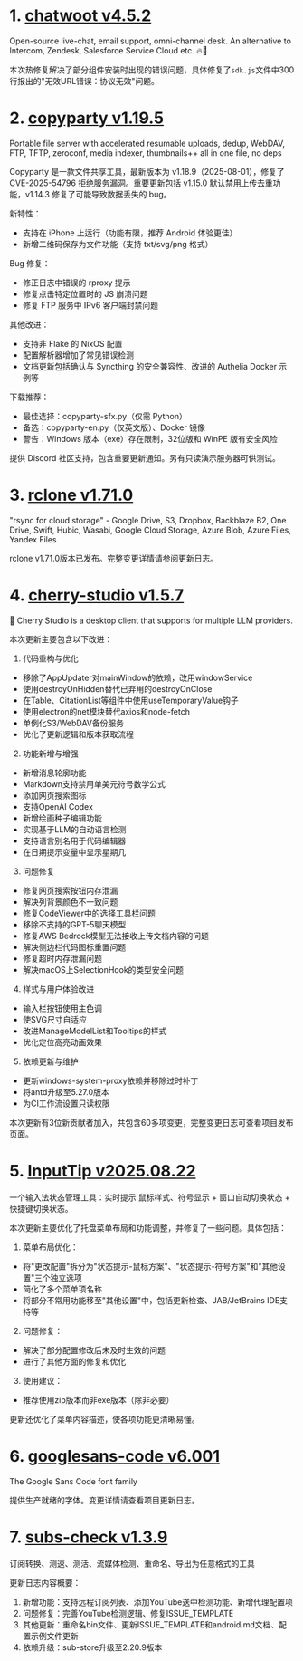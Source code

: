
# 1. [chatwoot v4.5.2](https://github.com/chatwoot/chatwoot/releases/tag/v4.5.2)  
Open-source live-chat, email support, omni-channel desk. An alternative to Intercom, Zendesk, Salesforce Service Cloud etc. 🔥💬

本次热修复解决了部分组件安装时出现的错误问题，具体修复了`sdk.js`文件中300行报出的"无效URL错误：协议无效"问题。

# 2. [copyparty v1.19.5](https://github.com/9001/copyparty/releases/tag/v1.19.5)  
Portable file server with accelerated resumable uploads, dedup, WebDAV, FTP, TFTP, zeroconf, media indexer, thumbnails++ all in one file, no deps

Copyparty 是一款文件共享工具，最新版本为 v1.18.9（2025-08-01），修复了 CVE-2025-54796 拒绝服务漏洞。重要更新包括 v1.15.0 默认禁用上传去重功能，v1.14.3 修复了可能导致数据丢失的 bug。

新特性：
- 支持在 iPhone 上运行（功能有限，推荐 Android 体验更佳）
- 新增二维码保存为文件功能（支持 txt/svg/png 格式）

Bug 修复：
- 修正日志中错误的 rproxy 提示
- 修复点击特定位置时的 JS 崩溃问题
- 修复 FTP 服务中 IPv6 客户端封禁问题

其他改进：
- 支持非 Flake 的 NixOS 配置
- 配置解析器增加了常见错误检测
- 文档更新包括确认与 Syncthing 的安全兼容性、改进的 Authelia Docker 示例等

下载推荐：
- 最佳选择：copyparty-sfx.py（仅需 Python）
- 备选：copyparty-en.py（仅英文版）、Docker 镜像
- 警告：Windows 版本（exe）存在限制，32位版和 WinPE 版有安全风险

提供 Discord 社区支持，包含重要更新通知。另有只读演示服务器可供测试。

# 3. [rclone v1.71.0](https://github.com/rclone/rclone/releases/tag/v1.71.0)  
"rsync for cloud storage" - Google Drive, S3, Dropbox, Backblaze B2, One Drive, Swift, Hubic, Wasabi, Google Cloud Storage, Azure Blob, Azure Files, Yandex Files

rclone v1.71.0版本已发布。完整变更详情请参阅更新日志。

# 4. [cherry-studio v1.5.7](https://github.com/CherryHQ/cherry-studio/releases/tag/v1.5.7)  
🍒 Cherry Studio is a desktop client that supports for multiple LLM providers.

本次更新主要包含以下改进：

1. 代码重构与优化
- 移除了AppUpdater对mainWindow的依赖，改用windowService
- 使用destroyOnHidden替代已弃用的destroyOnClose
- 在Table、CitationList等组件中使用useTemporaryValue钩子
- 使用electron的net模块替代axios和node-fetch
- 单例化S3/WebDAV备份服务
- 优化了更新逻辑和版本获取流程

2. 功能新增与增强
- 新增消息轮廓功能
- Markdown支持禁用单美元符号数学公式
- 添加网页搜索图标
- 支持OpenAI Codex
- 新增绘画种子编辑功能
- 实现基于LLM的自动语言检测
- 支持语言别名用于代码编辑器
- 在日期提示变量中显示星期几

3. 问题修复
- 修复网页搜索按钮内存泄漏
- 解决列背景颜色不一致问题
- 修复CodeViewer中的选择工具栏问题
- 移除不支持的GPT-5聊天模型
- 修复AWS Bedrock模型无法接收上传文档内容的问题
- 解决侧边栏代码图标重置问题
- 修复超时内存泄漏问题
- 解决macOS上SelectionHook的类型安全问题

4. 样式与用户体验改进
- 输入栏按钮使用主色调
- 使SVG尺寸自适应
- 改进ManageModelList和Tooltips的样式
- 优化定位高亮动画效果

5. 依赖更新与维护
- 更新windows-system-proxy依赖并移除过时补丁
- 将antd升级至5.27.0版本
- 为CI工作流设置只读权限

本次更新有3位新贡献者加入，共包含60多项变更，完整变更日志可查看项目发布页面。

# 5. [InputTip v2025.08.22](https://github.com/abgox/InputTip/releases/tag/v2025.08.22)  
一个输入法状态管理工具：实时提示 鼠标样式、符号显示 + 窗口自动切换状态 + 快捷键切换状态。

本次更新主要优化了托盘菜单布局和功能调整，并修复了一些问题。具体包括：

1. 菜单布局优化：
- 将"更改配置"拆分为"状态提示-鼠标方案"、"状态提示-符号方案"和"其他设置"三个独立选项
- 简化了多个菜单项名称
- 将部分不常用功能移至"其他设置"中，包括更新检查、JAB/JetBrains IDE支持等

2. 问题修复：
- 解决了部分配置修改后未及时生效的问题
- 进行了其他方面的修复和优化

3. 使用建议：
- 推荐使用zip版本而非exe版本（除非必要）

更新还优化了菜单内容描述，使各项功能更清晰易懂。

# 6. [googlesans-code v6.001](https://github.com/googlefonts/googlesans-code/releases/tag/v6.001)  
The Google Sans Code font family

提供生产就绪的字体。变更详情请查看项目更新日志。

# 7. [subs-check v1.3.9](https://github.com/beck-8/subs-check/releases/tag/v1.3.9)  
订阅转换、测速、测活、流媒体检测、重命名、导出为任意格式的工具

更新日志内容概要：
1. 新增功能：支持远程订阅列表、添加YouTube送中检测功能、新增代理配置项
2. 问题修复：完善YouTube检测逻辑、修复ISSUE_TEMPLATE
3. 其他更新：重命名bin文件、更新ISSUE_TEMPLATE和android.md文档、配置示例文件更新
4. 依赖升级：sub-store升级至2.20.9版本


